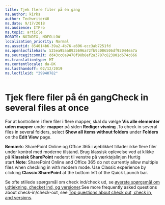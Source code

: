 ```yaml
---
title: Tjek flere filer på én gang
ms.author: kirks
author: Techwriter40
ms.date: 9/17/2018
ms.audience: ITPro
ms.topic: article
ROBOTS: NOINDEX, NOFOLLOW
localization_priority: Normal
ms.assetid: 854014b6-39a2-4b76-a696-ecc3ab7251fd
ms.openlocfilehash: 525ea95aa8925696a72fb9c006506df92044ea7a
ms.sourcegitcommit: dd43cc0a9470f98b8ef2a3787c823801d674c666
ms.translationtype: MT
ms.contentlocale: da-DK
ms.lasthandoff: 02/12/2019
ms.locfileid: "29940782"
---
```

# <a name="check-in-several-files-at-once"></a><span data-ttu-id="620af-102">Tjek flere filer på én gang</span><span class="sxs-lookup"><span data-stu-id="620af-102">Check in several files at once</span></span>

<span data-ttu-id="620af-103">For at kontrollere i flere filer i flere mapper, skal du vælge **Vis alle elementer uden mapper** under **mapper** på siden **Rediger visning** .</span><span class="sxs-lookup"><span data-stu-id="620af-103">To check in several files in several folders, select **Show all items without folders** under **Folders** on the **Edit View** page.</span></span> 
  
 <span data-ttu-id="620af-p101">**Bemærk**: SharePoint Online og Office 365 i øjeblikket tillader ikke flere filer under kontrol med moderne tilstand. Brug klassisk oplevelse ved at klikke på **Klassisk SharePoint** nederst til venstre på værktøjslinjen Hurtig start.</span><span class="sxs-lookup"><span data-stu-id="620af-p101">**Note**: SharePoint Online and Office 365 do not currently allow multiple files when checking in with modern mode. Use Classic experience by clicking **Classic SharePoint** at the bottom left of the Quick Launch bar.</span></span> 
  
<span data-ttu-id="620af-106">Se ofte stillede spørgsmål om check ind/check ud, se [øverste spørgsmål om udtjekning, checket ind, og versioner](https://go.microsoft.com/fwlink/?linkid=2018786).</span><span class="sxs-lookup"><span data-stu-id="620af-106">See more frequently asked questions about check-in/check-out, see [Top questions about check out, check in, and versions](https://go.microsoft.com/fwlink/?linkid=2018786).</span></span>
  

